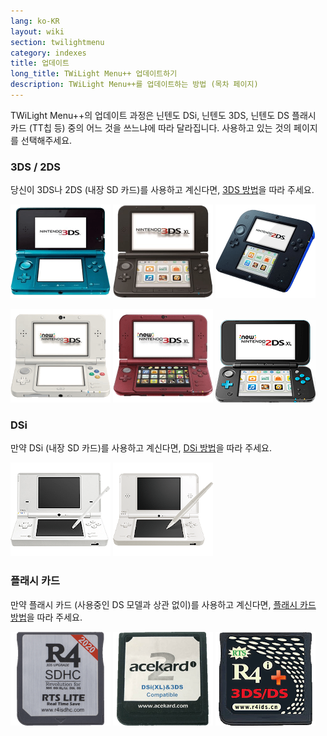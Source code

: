 ```yaml
---
lang: ko-KR
layout: wiki
section: twilightmenu
category: indexes
title: 업데이트
long_title: TWiLight Menu++ 업데이트하기
description: TWiLight Menu++를 업데이트하는 방법 (목차 페이지)
---
```


TWiLight Menu++의 업데이트 과정은 닌텐도 DSi, 닌텐도 3DS, 닌텐도 DS 플래시 카드 (TT칩 등) 중의 어느 것을 쓰느냐에 따라 달라집니다. 사용하고 있는 것의 페이지를 선택해주세요.

### 3DS / 2DS
당신이 3DS나 2DS (내장 SD 카드)를 사용하고 계신다면, [3DS 방법](updating-3ds)을 따라 주세요.

[![닌텐도 3DS](/assets/images/consoles/old3ds.png)](updating-3ds) [![닌텐도 3DS XL](/assets/images/consoles/old3dsxl.png)](updating-3ds) [![닌텐도 2DS](/assets/images/consoles/2ds.png)](updating-3ds)

[![New 닌텐도 3DS](/assets/images/consoles/new3ds.png)](updating-3ds) [![New 닌텐도 3DS XL](/assets/images/consoles/new3dsxl.png)](updating-3ds) [![New 닌텐도 2DS XL](/assets/images/consoles/new2dsxl.png)](updating-3ds)

### DSi
만약 DSi (내장 SD 카드)를 사용하고 계신다면, [DSi 방법](updating-dsi)을 따라 주세요.

[![닌텐도 DSi](/assets/images/consoles/dsi.png)](updating-dsi) [![닌텐도 DSi XL](/assets/images/consoles/dsixl.png)](updating-dsi)

### 플래시 카드
만약 플래시 카드 (사용중인 DS 모델과 상관 없이)를 사용하고 계신다면, [플래시 카드 방법](updating-flashcard)을 따라 주세요.

[![r4isdhc.com 플래시 카드](/assets/images/consoles/r4isdhc.com.png)](updating-flashcard) [![Acekard2i 플래시 카드](/assets/images/consoles/acekard2i.png)](updating-flashcard) [![R4i Gold 3DS Plus 플래시 카드](/assets/images/consoles/r4igold3dsplus.png)](updating-flashcard)
